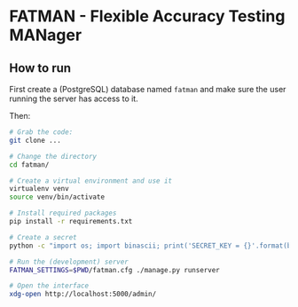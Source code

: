 # FATMAN - Flexible Accuracy Testing MANager

## How to run

First create a (PostgreSQL) database named `fatman` and make sure the user running the server has access to it.

Then:

```sh
# Grab the code:
git clone ...

# Change the directory
cd fatman/

# Create a virtual environment and use it
virtualenv venv
source venv/bin/activate

# Install required packages
pip install -r requirements.txt

# Create a secret
python -c "import os; import binascii; print('SECRET_KEY = {}'.format(binascii.hexlify(os.urandom(24))));" > fatman.cfg

# Run the (development) server
FATMAN_SETTINGS=$PWD/fatman.cfg ./manage.py runserver

# Open the interface
xdg-open http://localhost:5000/admin/
```

